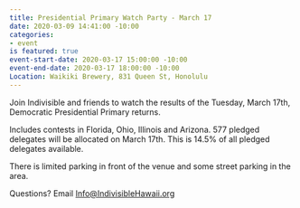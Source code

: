 ```yaml
---
title: Presidential Primary Watch Party - March 17
date: 2020-03-09 14:41:00 -10:00
categories:
- event
is featured: true
event-start-date: 2020-03-17 15:00:00 -10:00
event-end-date: 2020-03-17 18:00:00 -10:00
Location: Waikiki Brewery, 831 Queen St, Honolulu
---
```


Join Indivisible and friends to watch the results of the Tuesday, March 17th, Democratic Presidential Primary returns.

Includes contests in Florida, Ohio, Illinois and Arizona. 577 pledged delegates will be allocated on March 17th. This is 14.5% of all pledged delegates available.

There is limited parking in front of the venue and some street parking in the area.

Questions? Email Info@IndivisibleHawaii.org